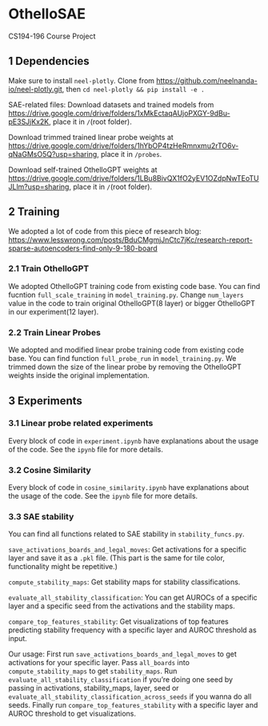 # OthelloSAE
CS194-196 Course Project

## 1 Dependencies
Make sure to install `neel-plotly`. Clone from https://github.com/neelnanda-io/neel-plotly.git, then `cd neel-plotly && pip install -e .`

SAE-related files: Download datasets and trained models from https://drive.google.com/drive/folders/1xMkEctaqAUjoPXGY-9dBu-pE3SJjKx2K, place it in `/`(root folder).

Download trimmed trained linear probe weights at https://drive.google.com/drive/folders/1hYbOP4tzHeRmnxmu2rTO6v-qNaGMsO5Q?usp=sharing, place it in `/probes`.

Download self-trained OthelloGPT weights at https://drive.google.com/drive/folders/1LBu8BivQX1fO2yEV1OZdpNwTEoTUJLlm?usp=sharing, place it in `/`(root folder).

## 2 Training
We adopted a lot of code from this piece of research blog: https://www.lesswrong.com/posts/BduCMgmjJnCtc7jKc/research-report-sparse-autoencoders-find-only-9-180-board 

### 2.1 Train OthelloGPT
We adopted OthelloGPT training code from existing code base. You can find fucntion `full_scale_training` in `model_training.py`. Change `num_layers` value in the code to train original OthelloGPT(8 layer) or bigger OthelloGPT in our experiment(12 layer).

### 2.2 Train Linear Probes
We adopted and modified linear probe training code from existing code base. You can find function `full_probe_run` in `model_training.py`. We trimmed down the size of the linear probe by removing the OthelloGPT weights inside the original implementation.

## 3 Experiments

### 3.1 Linear probe related experiments
Every block of code in `experiment.ipynb` have explanations about the usage of the code. See the `ipynb` file for more details.

### 3.2 Cosine Similarity
Every block of code in `cosine_similarity.ipynb` have explanations about the usage of the code. See the `ipynb` file for more details.

### 3.3 SAE stability
You can find all functions related to SAE stability in `stability_funcs.py`.

`save_activations_boards_and_legal_moves`: Get activations for a specific layer and save it as a `.pkl` file. (This part is the same for tile color, functionality might be repetitive.)

`compute_stability_maps`: Get stability maps for stability classifications.


`evaluate_all_stability_classification`: You can get AUROCs of a specific layer and a specific seed from the activations and the stability maps.

`compare_top_features_stability`: Get visualizations of top features predicting stability frequency with a specific layer and AUROC threshold as input.

Our usage: First run `save_activations_boards_and_legal_moves` to get activations for your specific layer. Pass `all_boards` into `compute_stability_maps` to get `stability_maps`. Run `evaluate_all_stability_classification` if you’re doing one seed by passing in activations, stability_maps, layer, seed or `evaluate_all_stability_classification_across_seeds` if you wanna do all seeds. Finally run `compare_top_features_stability` with a specific layer and AUROC threshold to get visualizations.
